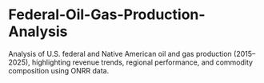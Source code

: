 # Federal-Oil-Gas-Production-Analysis

Analysis of U.S. federal and Native American oil and gas production (2015–2025), highlighting revenue trends, regional performance, and commodity composition using ONRR data.
